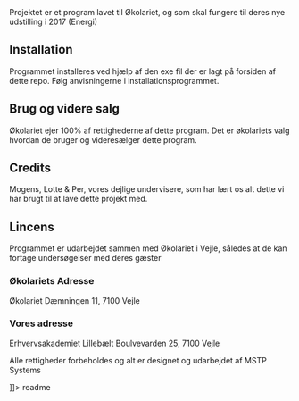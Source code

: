 <snippet>
<content><![CDATA[
# ${1:Project Name}

Projektet er et program lavet til Økolariet, og som skal fungere til deres nye udstilling i 2017 (Energi)

## Installation

Programmet installeres ved hjælp af den exe fil der er lagt på forsiden af dette repo.
Følg anvisningerne i installationsprogrammet. 

## Brug og videre salg

Økolariet ejer 100% af rettighederne af dette program.
Det er økolariets valg hvordan de bruger og videresælger dette program.

## Credits

Mogens, Lotte & Per, vores dejlige undervisere, som har lært os alt dette vi har brugt til at lave dette projekt med.

## Lincens

Programmet er udarbejdet sammen med Økolariet i Vejle, således at de kan fortage undersøgelser med deres gæster

### Økolariets Adresse
Økolariet
Dæmningen 11,
7100 Vejle

### Vores adresse
Erhvervsakademiet Lillebælt
Boulvevarden 25,
7100 Vejle

Alle rettigheder forbeholdes og alt er designet og udarbejdet af MSTP Systems

]]></content>
<tabTrigger>readme</tabTrigger>
</snippet>
